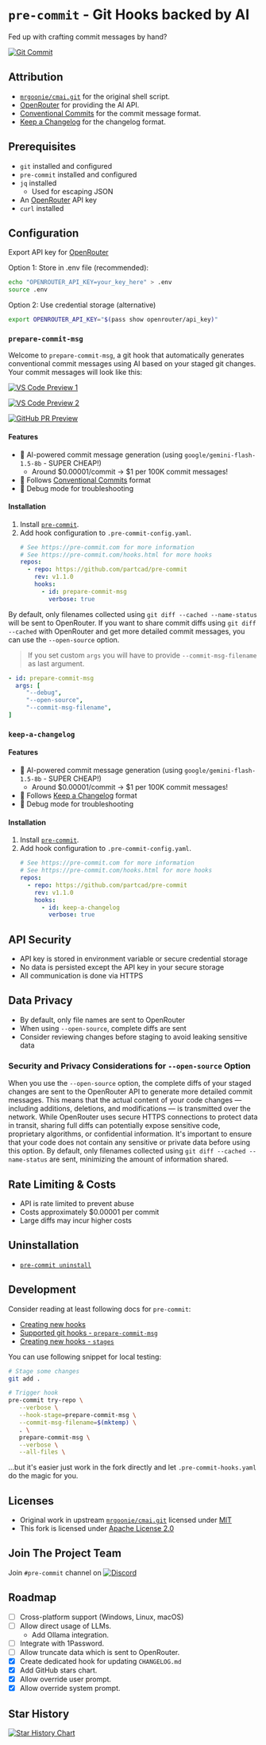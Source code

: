 # `pre-commit` - Git Hooks backed by AI

Fed up with crafting commit messages by hand?

[![Git Commit](https://imgs.xkcd.com/comics/git_commit.png)](https://xkcd.com/1296/)

## Attribution

- [`mrgoonie/cmai.git`](https://github.com/mrgoonie/cmai) for the original shell script.
- [OpenRouter](https://openrouter.ai/) for providing the AI API.
- [Conventional Commits](https://www.conventionalcommits.org/) for the commit message format.
- [Keep a Changelog](https://keepachangelog.com/en/1.1.0/) for the changelog format.

## Prerequisites

- `git` installed and configured
- `pre-commit` installed and configured
- `jq` installed
  - Used for escaping JSON
- An [OpenRouter](https://openrouter.ai/) API key
- `curl` installed

## Configuration

Export API key for [OpenRouter](https://openrouter.ai/)

Option 1: Store in .env file (recommended):

```bash
echo "OPENROUTER_API_KEY=your_key_here" > .env
source .env
```

Option 2: Use credential storage (alternative)

```bash
export OPENROUTER_API_KEY="$(pass show openrouter/api_key)"
```

### `prepare-commit-msg`

Welcome to `prepare-commit-msg`, a git hook that automatically generates conventional commit messages using AI based on
your staged git changes. Your commit messages will look like this:

[![VS Code Preview 1](./images/vs-code-1.png)](./images/vs-code-1.png)

[![VS Code Preview 2](./images/vs-code-2.png)](./images/vs-code-2.png)

[![GitHub PR Preview](./images/gh-pr.png)](./images/gh-pr.png)

#### Features

- 🤖 AI-powered commit message generation (using `google/gemini-flash-1.5-8b` - SUPER CHEAP!)
  - Around $0.00001/commit -> $1 per 100K commit messages!
- 📝 Follows [Conventional Commits](https://www.conventionalcommits.org/) format
- 🐛 Debug mode for troubleshooting

#### Installation

1. Install [`pre-commit`](https://pre-commit.com/#install).
2. Add hook configuration to `.pre-commit-config.yaml`.
   ```yaml
   # See https://pre-commit.com for more information
   # See https://pre-commit.com/hooks.html for more hooks
   repos:
     - repo: https://github.com/partcad/pre-commit
       rev: v1.1.0
       hooks:
         - id: prepare-commit-msg
           verbose: true
   ```

By default, only filenames collected using `git diff --cached --name-status` will be sent to OpenRouter. If you want to
share commit diffs using `git diff --cached` with OpenRouter and get more detailed commit messages, you can use the
`--open-source` option.

> If you set custom `args` you will have to provide `--commit-msg-filename` as last argument.

```yaml
- id: prepare-commit-msg
  args: [
     "--debug",
     "--open-source",
     "--commit-msg-filename",
]
```

### `keep-a-changelog`

#### Features

- 🤖 AI-powered commit message generation (using `google/gemini-flash-1.5-8b` - SUPER CHEAP!)
  - Around $0.00001/commit -> $1 per 100K commit messages!
- 📝 Follows [Keep a Changelog](https://keepachangelog.com/) format
- 🐛 Debug mode for troubleshooting

#### Installation

1. Install [`pre-commit`](https://pre-commit.com/#install).
2. Add hook configuration to `.pre-commit-config.yaml`.
   ```yaml
   # See https://pre-commit.com for more information
   # See https://pre-commit.com/hooks.html for more hooks
   repos:
     - repo: https://github.com/partcad/pre-commit
       rev: v1.1.0
       hooks:
         - id: keep-a-changelog
           verbose: true
   ```

## API Security

- API key is stored in environment variable or secure credential storage
- No data is persisted except the API key in your secure storage
- All communication is done via HTTPS

## Data Privacy

- By default, only file names are sent to OpenRouter
- When using `--open-source`, complete diffs are sent
- Consider reviewing changes before staging to avoid leaking sensitive data

### Security and Privacy Considerations for `--open-source` Option

When you use the `--open-source` option, the complete diffs of your staged changes are sent to the OpenRouter API to
generate more detailed commit messages. This means that the actual content of your code changes — including additions,
deletions, and modifications — is transmitted over the network. While OpenRouter uses secure HTTPS connections to
protect data in transit, sharing full diffs can potentially expose sensitive code, proprietary algorithms, or
confidential information. It's important to ensure that your code does not contain any sensitive or private data before
using this option. By default, only filenames collected using `git diff --cached --name-status` are sent, minimizing the
amount of information shared.

## Rate Limiting & Costs

- API is rate limited to prevent abuse
- Costs approximately $0.00001 per commit
- Large diffs may incur higher costs

## Uninstallation

- [`pre-commit uninstall`](https://pre-commit.com/#pre-commit-uninstall)

## Development

Consider reading at least following docs for `pre-commit`:

- [Creating new hooks](https://pre-commit.com/#new-hooks)
- [Supported git hooks - `prepare-commit-msg`](https://pre-commit.com/#prepare-commit-msg)
- [Creating new hooks - `stages`](https://pre-commit.com/#hooks-stages)

You can use following snippet for local testing:

```bash
# Stage some changes
git add .

# Trigger hook
pre-commit try-repo \
   --verbose \
   --hook-stage=prepare-commit-msg \
   --commit-msg-filename=$(mktemp) \
   . \
   prepare-commit-msg \
   --verbose \
   --all-files \
```

...but it's easier just work in the fork directly and let `.pre-commit-hooks.yaml` do the magic for you.

## Licenses

- Original work in upstream [`mrgoonie/cmai.git`] licensed under [MIT]
- This fork is licensed under [Apache License 2.0]

## Join The Project Team

Join `#pre-commit` channel on
<a href="https://discord.gg/UMttCQb8xe"><img alt="Discord" src="https://img.shields.io/discord/1091497262733074534?logo=discord&logoColor=white&label=Discord&labelColor=353c43&color=31c151"></a>

## Roadmap

- [ ] Cross-platform support (Windows, Linux, macOS)
- [ ] Allow direct usage of LLMs.
  - Add Ollama integration.
- [ ] Integrate with 1Password.
- [ ] Allow truncate data which is sent to OpenRouter.
- [x] Create dedicated hook for updating `CHANGELOG.md`
- [x] Add GitHub stars chart.
- [x] Allow override user prompt.
- [x] Allow override system prompt.

## Star History

[![Star History Chart](https://api.star-history.com/svg?repos=partcad/pre-commit&type=Timeline)](https://star-history.com/#partcad/pre-commit&Timeline)

[Apache License 2.0]: https://github.com/partcad/pre-commit/blob/main/.github/LICENSE
[`mrgoonie/cmai.git`]: https://github.com/mrgoonie/cmai
[MIT]: https://github.com/mrgoonie/cmai/tree/3398ab52778b999fa170a734411be6d69c4f1697?tab=readme-ov-file#license
